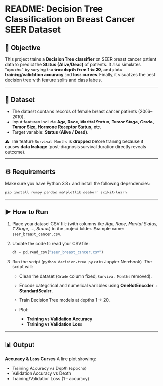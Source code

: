 # README: Decision Tree Classification on Breast Cancer SEER Dataset

## 📌 Objective

This project trains a **Decision Tree classifier** on SEER breast cancer patient data to predict the **Status (Alive/Dead)** of patients.
It also simulates “epochs” by varying the **tree depth from 1 to 20**, and plots **training/validation accuracy** and **loss curves**.
Finally, it visualizes the best decision tree with feature splits and class labels.

---

## 📂 Dataset

* The dataset contains records of female breast cancer patients (2006–2010).
* Input features include **Age, Race, Marital Status, Tumor Stage, Grade, Tumor Size, Hormone Receptor Status, etc.**
* Target variable: **Status (Alive / Dead)**.

⚠️ The feature `Survival Months` is **dropped** before training because it causes **data leakage** (post-diagnosis survival duration directly reveals outcome).

---

## ⚙️ Requirements

Make sure you have Python 3.8+ and install the following dependencies:

```bash
pip install numpy pandas matplotlib seaborn scikit-learn
```

---

## ▶️ How to Run

1. Place your dataset CSV file (with columns like *Age, Race, Marital Status, T Stage, …, Status*) in the project folder.
   Example name: `seer_breast_cancer.csv`.

2. Update the code to read your CSV file:

   ```python
   df = pd.read_csv("seer_breast_cancer.csv")
   ```

3. Run the script (`python decision-tree.py` or in Jupyter Notebook).
   The script will:

   * Clean the dataset (`Grade` column fixed, `Survival Months` removed).
   * Encode categorical and numerical variables using **OneHotEncoder** + **StandardScaler**.
   * Train Decision Tree models at depths 1 → 20.
   * Plot:

     * **Training vs Validation Accuracy**
     * **Training vs Validation Loss**

---

## 📊 Output

**Accuracy & Loss Curves**
   A line plot showing:

   * Training Accuracy vs Depth (epochs)
   * Validation Accuracy vs Depth
   * Training/Validation Loss (1 – accuracy)
